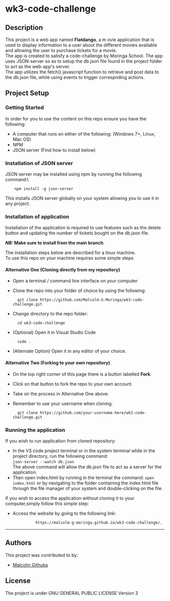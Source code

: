 # wk3-code-challenge

## Description
This project is a web app named **Flatdango**, a m ovie application that is used to display information to a user about the different movies available and allowing the user to purchase tickets for a movie.\
The app is created to satisfy a code-challenge by Moringa School. The app uses JSON-server so as to setup the db.json file found in the project folder to act as the web-app's server.\
The app utilizes the fetch() javascript function to retrieve and post data to the db.json file, while using events to trigger correspnding actions.

## Project Setup
### Getting Started
In order for you to use the content on this repo ensure you have the following:

- A computer that runs on either of the following: (Windows 7+, Linux, Mac OS)
- NPM
- JSON server (Find how to install below)

### Installation of JSON server
JSON server may be installed using npm by running the following command:\

        npm install -g json-server
This installs JSON server globally on your system allowing you to use it in any project.

### Installation of application
Installation of the application is required to use features such as the delete button and updating the number of tickets bought on the db.json file.

  ***NB:* Make sure to install from the main branch**.


The installation steps below are described for a linux machine.\
To use this repo on your machine requires some simple steps

#### Alternative One (Cloning directly from my repository)
- Open a terminal / command line interface on your computer

- Clone the repo into your folder of choice by using the following:


        git clone https://github.com/Malcolm-G-Moringa/wk3-code-challenge.git

- Change directory to the repo folder:


        cd wk3-code-challenge
- (Optional) Open it in Visual Studio Code

  
        code .
- (Alternate Option) Open it in any editor of your choice.

#### Alternative Two (Forking to your own repository)
- On the top right corner of this page there is a button labelled **Fork**.

- Click on that button to fork the repo to your own account.

- Take on the process in Alternative One above.

- Remember to use your username when cloning.


        git clone https://github.com/your-username-here/wk3-code-challenge.git

### Running the application
If you wish to run application from cloned repository:

- In the VS code project terminal or in the system terminal while in the project directory, run the following command:\
  `json-server --watch db.json`\
  The above command will allow the db.json file to act as a server for the application.
- Then open index.html by running in the terminal the command: `open index.html` or by navigating to the folder containing the index.html file through the file manager of your system and double-clicking on the file.

If you wish to access the application without cloning it to your computer,simply follow this simple step:
- Access the website by going to the following link:
   
                https://malcolm-g-moringa.github.io/wk3-code-challenge/.


---
## Authors
This project was contributed to by:
- [Malcolm Githuka](https://github.com/Malcolm-G-Moringa)
## License
The project is under GNU GENERAL PUBLIC LICENSE Version 3